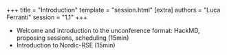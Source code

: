 +++
title = "Introduction"
template = "session.html"
[extra]
authors = "Luca Ferranti"
session = "1.1"
+++

- Welcome and introduction to the unconference format: HackMD, proposing sessions, scheduling (15min)
- Introduction to Nordic-RSE (15min)
